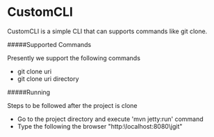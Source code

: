 CustomCLI
=========

CustomCLI is a simple CLI that can supports commands like git clone.

#####Supported Commands

Presently we support the following commands

  * git clone uri
  * git clone uri directory
  
  
#####Running

Steps to be followed after the project is clone

 * Go to the project directory and execute 'mvn jetty:run' command
 * Type the following the browser "http:\\localhost:8080\jgit"
     
